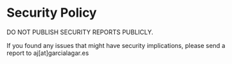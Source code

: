 # Security Policy

DO NOT PUBLISH SECURITY REPORTS PUBLICLY.

If you found any issues that might have security implications, please send a report to aj[at]garcialagar.es
